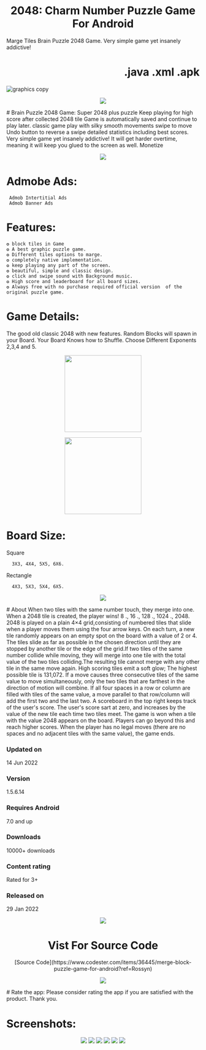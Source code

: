 <!-- ![merge puzzle game logo]() -->
<p align="center">
  <h1 align="center">2048: Charm Number Puzzle Game For Android</h1>
  
 Marge Tiles Brain Puzzle 2048 Game. Very simple game yet insanely addictive!
   <h1 align="Right">.java .xml .apk</h1>

![graphics copy](https://play-lh.googleusercontent.com/exSR4jzl3Leor9LhC7TpUD1DrVLplJwGhYJXSLo1wyJK4Dn_Qvf2dk4s4CNqky8QmmP_=w2560-h1440)
  <p align="center">
    <a href="https://play.google.com/store/apps/details?id=com.banrossyn.merge.game2048">
      <img src="https://user-images.githubusercontent.com/97843190/170808265-270075d7-678d-412b-aa04-65a7759438e2.png"  />
    </a>
  </p>
 # Brain Puzzle 2048 Game:
Super 2048 plus puzzle Keep playing for high score after collected 2048 tile Game is automatically saved and continue to play later.
classic game play with silky smooth movements swipe to move Undo button to reverse a swipe detailed statistics including best scores.
Very simple game yet insanely addictive! It will get harder overtime, meaning it will keep you glued to the screen as well.
Monetize 

<p align="center">
     <a href="https://play.google.com/store/apps/details?id=com.banrossyn.merge.game2048">
      <img src="https://user-images.githubusercontent.com/97843190/160886335-271766da-f77d-4bc6-8216-b592afa5e574.jpg"  />
    </a>
  </p>
  
# Admobe Ads:
     Admob Intertitial Ads
     Admob Banner Ads
     
# Features:
    ✪ block tiles in Game
    ✪ A best graphic puzzle game.
    ✪ Different tiles options to marge.
    ✪ completely native implementation.
    ✪ keep playing any part of the screen.
    ✪ beautiful, simple and classic design.
    ✪ click and swipe sound with Background music.
    ✪ High score and leaderboard for all board sizes.
    ✪ Always free with no purchase required official version  of the original puzzle game.
    
# Game Details:

The good old classic 2048 with new features.
Random Blocks will spawn in your Board.
Your Board Knows how to Shuffle.
Choose Different Exponents 2,3,4 and 5.

 <p align="center">
    <a href="https://drive.google.com/file/d/1vux8FfnIqfutk8R9bOZssh-yU-lwsPI7/view">
      <img src="https://user-images.githubusercontent.com/97843190/160890524-4bffa88b-bc86-454f-9043-1ba096a66da6.png" width="200"/>
    </a>
  </p> 
  <p align="center">
    <a href="https://play.google.com/store/apps/details?id=com.banrossyn.merge.game2048">
      <img src="https://blogger.googleusercontent.com/img/b/R29vZ2xl/AVvXsEjATSRkPG8TuWgaSBagN5sIQQQQB3cIYBIYHfas4_b77Czocty5z9ii4INo0pqVue4BVcwxZmAVZNhTVhN5BW0ksxPLUesoN4gpzSz3p4wrcsDVPPTjthkJjKPHlRyB9dXWsu6_lLTHA3u8v31-LnSTRBpRv9lNGgGLjENG3Cu4D0zjiF89D_KOU5TT1Q/s320/Untitled-1%20copy.png" width="200" />
    </a>
  </p>



# Board Size:

 Square
 
      3X3, 4X4, 5X5, 6X6.
 Rectangle
 
      4X3, 5X3, 5X4, 6X5.

<p align="center">
    <a href="https://play.google.com/store/apps/details?id=com.banrossyn.merge.game2048">
      <img src="https://user-images.githubusercontent.com/97843190/170808265-270075d7-678d-412b-aa04-65a7759438e2.png"  />
    </a>
  </p>
# About
When two tiles with the same number touch, they merge into one. When a 2048 tile is created, the player wins! 8 ., 16 ., 128 ., 1024 ., 2048.
2048 is played on a plain 4×4 grid,consisting of numbered tiles that slide when a player moves them using the four arrow keys. On each turn, a new tile randomly appears on an empty spot on the board with a value of 2 or 4. The tiles slide as far as possible in the chosen direction until they are stopped by another tile or the edge of the grid.If two tiles of the same number collide while moving, they will merge into one tile with the total value of the two tiles colliding.The resulting tile cannot merge with any other tile in the same move again. High scoring tiles emit a soft glow; The highest possible tile is 131,072. If a move causes three consecutive tiles of the same value to move simultaneously, only the two tiles that are farthest in the direction of motion will combine. If all four spaces in a row or column are filled with tiles of the same value, a move parallel to that row/column will add the first two and the last two. A scoreboard in the top right keeps track of the user's score. The user's score
sart at zero, and increases by the value of the new tile each time two tiles meet. The game is won when a tile with the value 2048 appears on the board. Players can go beyond this and reach higher scores. When the player has no legal moves (there are no spaces and no adjacent tiles with the same value), the game ends.

<h3 align="left">Updated on</h3>
14 Jun 2022

<h3 align="left">Version</h3>
1.5.6.14

<h3 align="left">Requires Android</h3>
7.0 and up

<h3 align="left">Downloads</h3>
10000+ downloads

<h3 align="left">Content rating</h3>
Rated for 3+

<h3 align="left">Released on</h3>
29 Jan 2022

  <p align="center">
    <a href="https://www.codester.com/items/36445/merge-block-puzzle-game-for-android?ref=Rossyn">
      <img src="https://user-images.githubusercontent.com/97843190/160895809-0bb7824f-91ea-4766-b009-bd1ca8f658b2.png " />
    </a>
  <h1 align="center">Vist For Source Code</h1>
  
  </p>
   <p align="center">
  [Source Code](https://www.codester.com/items/36445/merge-block-puzzle-game-for-android?ref=Rossyn)
  
  
  <p align="center">
    <a href="https://play.google.com/store/apps/details?id=com.banrossyn.merge.game2048">
      <img src="https://user-images.githubusercontent.com/97843190/170808265-270075d7-678d-412b-aa04-65a7759438e2.png"  />
    </a>
  </p>
# Rate the app:
Please consider rating the app if you are satisfied with the product. Thank you.

# Screenshots:

 <p align="center">
    <a>
      <img src="https://play-lh.googleusercontent.com/QpZt_VL7TWy5sQRJSk3-VMpPIaehjPHdKuk8WX52hVZ-i4EKmSls6UB8-igyraeeuA=w2560-h1440" />
    </a>
   <a>
      <img src="https://play-lh.googleusercontent.com/4kfuxK3MPwIiVS0suzytnaAp-dTMfPVi_eu60cFKsTeaY78RI19EZeYa-ZjYT2Wteis=w2560-h1440" />
    </a>
     <a>
      <img src="https://play-lh.googleusercontent.com/TEa3VbrVFo14n3kiXQzCp_QLRrmU8uDBL1fPhhpst-uTup16sJRuRZgW3bAJweqbDw=w2560-h1440" />
    </a>
     <a>
      <img src="https://play-lh.googleusercontent.com/tTj45ZCGWGYKsuEeVtCQlOA2D328khIbpNMLMRcymelrZF5OfElZ0K_-UcUDa0sAtA=w2560-h1440" />
    </a>
     <a>
      <img src="https://play-lh.googleusercontent.com/J_XmJegQiHxnEkxVu5Kd2C3-RKVj7fOCxO8tN4hKt82C_n76JRYGFMEOmOHXa5GNDQPO=w2560-h1440" />
    </a>
    <a>
      <img src="https://play-lh.googleusercontent.com/ezP0MIsnZGAzm87vSfdbWttRCqX2sndfwzWOVlbYbE1zHrH_3QDBQWpo0X8p2cTFGD4_=w2560-h1440" />
    </a>
    
  </p>



  



